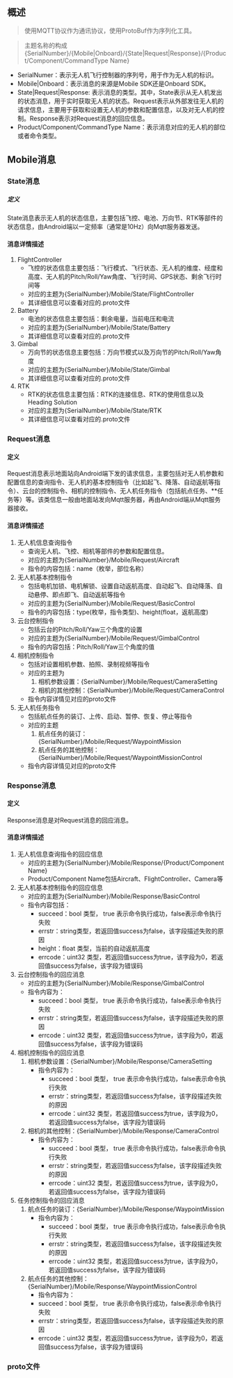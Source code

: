 ## 概述
>使用MQTT协议作为通讯协议，使用ProtoBuf作为序列化工具。

>主题名称的构成{SerialNumber}/{Mobile|Onboard}/{State|Request|Response}/{Product/Component/CommandType Name}
* SerialNumer：表示无人机飞行控制器的序列号，用于作为无人机的标识。
* Mobile|Onboard：表示消息的来源是Mobile SDK还是Onboard SDK。
* State|Request|Response: 表示消息的类型。其中，State表示从无人机发出的状态消息，用于实时获取无人机的状态。Request表示从外部发往无人机的请求信息，主要用于获取和设置无人机的参数和配置信息，以及对无人机的控制。Response表示对Request消息的回应信息。
* Product/Component/CommandType Name：表示消息对应的无人机的部位或者命令类型。

## Mobile消息
### State消息
##### 定义
State消息表示无人机的状态信息，主要包括飞控、电池、万向节、RTK等部件的状态信息，由Android端以一定频率（通常是10Hz）向Mqtt服务器发送。
#### 消息详情描述
1. FlightController
   * 飞控的状态信息主要包括：飞行模式、飞行状态、无人机的维度、经度和高度、无人机的Pitch/Roll/Yaw角度、飞行时间、GPS状态、剩余飞行时间等
   * 对应的主题为{SerialNumber}/Mobile/State/FlightController
   * 其详细信息可以查看对应的.proto文件
2. Battery
   * 电池的状态信息主要包括：剩余电量，当前电压和电流
   * 对应的主题为{SerialNumber}/Mobile/State/Battery
   * 其详细信息可以查看对应的.proto文件
3. Gimbal
   * 万向节的状态信息主要包括：万向节模式以及万向节的Pitch/Roll/Yaw角度
   * 对应的主题为{SerialNumber}/Mobile/State/Gimbal
   * 其详细信息可以查看对应的.proto文件
4. RTK
   * RTK的状态信息主要包括：RTK的连接信息、RTK的使用信息以及Heading Solution
    * 对应的主题为{SerialNumber}/Mobile/State/RTK
   * 其详细信息可以查看对应的.proto文件

### Request消息
#### 定义
Request消息表示地面站向Android端下发的请求信息，主要包括对无人机参数和配置信息的查询指令、无人机的基本控制指令（比如起飞、降落、自动返航等指令）、云台的控制指令、相机的控制指令、无人机任务指令（包括航点任务、**任务等）等。该类信息一般由地面站发向Mqtt服务器，再由Android端从Mqtt服务器接收。

#### 消息详情描述
1. 无人机信息查询指令
   * 查询无人机、飞控、相机等部件的参数和配置信息。
   * 对应的主题为{SerialNumber}/Mobile/Request/Aircraft
   * 指令的内容包括：name（枚举，部位名称）
2. 无人机基本控制指令
   * 包括电机加锁、电机解锁、设置自动返航高度、自动起飞、自动降落、自动悬停、即点即飞、自动返航等指令
   * 对应的主题为{SerialNumber}/Mobile/Request/BasicControl
   * 指令的内容包括：type(枚举，指令类型)、height(float，返航高度)
3. 云台控制指令
   * 包括云台的Pitch/Roll/Yaw三个角度的设置
   * 对应的主题为{SerialNumber}/Mobile/Request/GimbalControl
   * 指令的内容包括：Pitch/Roll/Yaw三个角度的值
4. 相机控制指令
   * 包括对设置相机参数、拍照、录制视频等指令
   * 对应的主题为
      1. 相机参数设置：{SerialNumber}/Mobile/Request/CameraSetting
      2. 相机的其他控制：{SerialNumber}/Mobile/Request/CameraControl
   * 指令内容详情见对应的proto文件
5. 无人机任务指令
   * 包括航点任务的装订、上传、启动、暂停、恢复、停止等指令
   * 对应的主题
      1. 航点任务的装订：{SerialNumber}/Mobile/Request/WaypointMission
      2. 航点任务的其他控制：{SerialNumber}/Mobile/Request/WaypointMissionControl
   * 指令内容详情见对应的proto文件


### Response消息
#### 定义
Response消息是对Request消息的回应消息。
#### 消息详情描述
1. 无人机信息查询指令的回应信息
   * 对应的主题为{SerialNumber}/Mobile/Response/{Product/Component Name}
   * Product/Component Name包括Aircraft、FlightController、Camera等
2. 无人机基本控制指令的回应信息
   * 对应的主题为{SerialNumber}/Mobile/Response/BasicControl
   * 指令内容包括：
      * succeed：bool 类型， true 表示命令执行成功，false表示命令执行失败
      * errstr：string类型，若返回值success为false，该字段描述失败的原因
      * height：float 类型，当前的自动返航高度
      * errcode：uint32 类型，若返回值success为true，该字段为0，若返回值success为false，该字段为错误码
3. 云台控制指令的回应消息
   * 对应的主题为{SerialNumber}/Mobile/Response/GimbalControl
   * 指令内容为：
      * succeed：bool 类型， true 表示命令执行成功，false表示命令执行失败
      * errstr：string类型，若返回值success为false，该字段描述失败的原因
      * errcode：uint32 类型，若返回值success为true，该字段为0，若返回值success为false，该字段为错误码
4. 相机控制指令的回应消息
   1. 相机参数设置：{SerialNumber}/Mobile/Response/CameraSetting
      * 指令内容为：
         * succeed：bool 类型， true 表示命令执行成功，false表示命令执行失败
         * errstr：string类型，若返回值success为false，该字段描述失败的原因
         * errcode：uint32 类型，若返回值success为true，该字段为0，若返回值success为false，该字段为错误码
   2. 相机的其他控制：{SerialNumber}/Mobile/Response/CameraControl
      * 指令内容为：
         * succeed：bool 类型， true 表示命令执行成功，false表示命令执行失败
         * errstr：string类型，若返回值success为false，该字段描述失败的原因
         * errcode：uint32 类型，若返回值success为true，该字段为0，若返回值success为false，该字段为错误码
5. 任务控制指令的回应消息
   1. 航点任务的装订：{SerialNumber}/Mobile/Response/WaypointMission
      * 指令内容为：
         * succeed：bool 类型， true 表示命令执行成功，false表示命令执行失败
         * errstr：string类型，若返回值success为false，该字段描述失败的原因
         * errcode：uint32 类型，若返回值success为true，该字段为0，若返回值success为false，该字段为错误码
   2. 航点任务的其他控制：{SerialNumber}/Mobile/Response/WaypointMissionControl
         * 指令内容为：
         * succeed：bool 类型， true 表示命令执行成功，false表示命令执行失败
         * errstr：string类型，若返回值success为false，该字段描述失败的原因
         * errcode：uint32 类型，若返回值success为true，该字段为0，若返回值success为false，该字段为错误码
### proto文件



